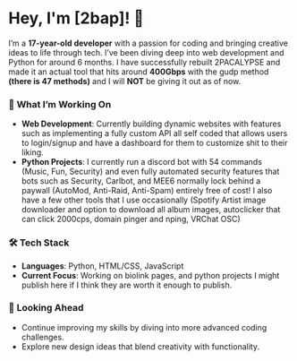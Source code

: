# Hey, I'm [2bap]! 👋

I’m a **17-year-old developer** with a passion for coding and bringing creative ideas to life through tech. I’ve been diving deep into web development and Python for around 6 months. I have successfully rebuilt 2PACALYPSE and made it an actual tool that hits around **400Gbps** with the gudp method **(there is 47 methods)** and I will **NOT** be giving it out as of now.

### 🔧 **What I’m Working On**
- **Web Development**: Currently building dynamic websites with features such as implementing a fully custom API all self coded that allows users to login/signup and have a dashboard for them to customize shit to their liking.
- **Python Projects**: I currently run a discord bot with 54 commands (Music, Fun, Security) and even fully automated security features that bots such as Security, Carlbot, and MEE6 normally lock behind a paywall (AutoMod, Anti-Raid, Anti-Spam) entirely free of cost! I also have a few other tools that I use occasionally (Spotify Artist image downloader and option to download all album images, autoclicker that can click 2000cps, domain pinger and nping, VRChat OSC)

### 🛠️ **Tech Stack**
- **Languages**: Python, HTML/CSS, JavaScript  
- **Current Focus**: Working on biolink pages, and python projects I might publish here if I think they are worth it enough to publish.

### 🚀 **Looking Ahead**
- Continue improving my skills by diving into more advanced coding challenges.
- Explore new design ideas that blend creativity with functionality.
